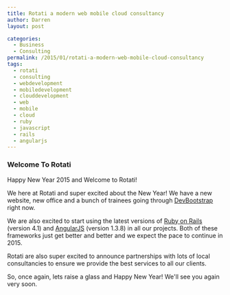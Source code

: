 ```yaml
---
title: Rotati a modern web mobile cloud consultancy
author: Darren
layout: post

categories:
  - Business
  - Consulting
permalink: /2015/01/rotati-a-modern-web-mobile-cloud-consultancy
tags:
  - rotati
  - consulting
  - webdevelopment
  - mobiledevelopment
  - clouddevelopment
  - web
  - mobile
  - cloud
  - ruby
  - javascript
  - rails
  - angularjs
---
```


### Welcome To Rotati

Happy New Year 2015 and Welcome to Rotati!

We here at Rotati and super excited about the New Year! We have a new website, new office and a bunch of trainees going through [DevBootstrap](http://devbootstrap.com) right now.

We are also excited to start using the latest versions of [Ruby on Rails](http://rubyonrails.org) (version 4.1) and [AngularJS](https://angularjs.org/) (version 1.3.8) in all our projects. Both of these frameworks just get better and better and we expect the pace to continue in 2015.

Rotati are also super excited to announce partnerships with lots of local consultancies to ensure we provide the best services to all our clients.

So, once again, lets raise a glass and Happy New Year! We'll see you again very soon.
